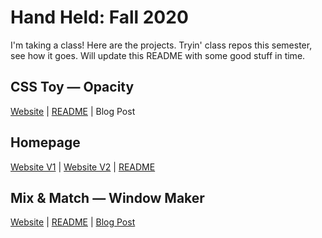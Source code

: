 # Hand Held: Fall 2020

I'm taking a class! Here are the projects. Tryin' class repos this semester, see how it goes. Will update this README with some good stuff in time.

## CSS Toy — Opacity

[Website](https://c-dacanay.github.io/hand-held/css-toy/) | [README](https://github.com/c-dacanay/hand-held/tree/master/css-toy) | Blog Post

## Homepage

[Website V1](https://c-dacanay.github.io/hand-held/homepage/v1/) | [Website V2](https://c-dacanay.github.io/hand-held/homepage/v2/) | [README](https://github.com/c-dacanay/hand-held/tree/master/homepage)

## Mix & Match — Window Maker
[Website](https://c-dacanay.github.io/hand-held/window-maker/) | [README](https://github.com/c-dacanay/hand-held/tree/master/window-maker) | [Blog Post](http://www.cdacanay.com/itp-blog/2020/10/5/window-creator)